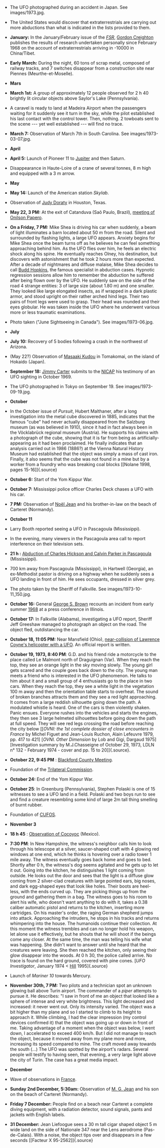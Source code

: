 ﻿
- The UFO photographed during an accident in Japan. See images/1973.jpg.
    
- The United States would discover that extraterrestrials are carrying out more abductions than what is indicated in the lists provided to them.

-   **January:** In the January/February issue of the
    [_FSR_](FSR.html), [Gordon Creighton](CreightonGordon.html) publishes
    the results of research undertaken personally since February 1968
    on the account of extraterrestrials arriving in -10000 in China/Tibet.

-   **Early March:** During the night, 60 tons of scrap metal, composed of railway tracks, and 7 switches disappear from a construction site near Piennes (Meurthe-et-Moselle).

- **Mars**


-   **March 1st:** A group of approximately 12 people observed for
    2 h 40 brightly lit circular objects above Saylor's Lake (Pennsylvania).


- A caravel is ready to land at Madeira Airport when the passengers waiting for it suddenly see it turn in the sky, while the pilot established his last contact with the control tower. Then, nothing. 2 towboats sent to the scene --- yet well established --- will find no trace.

- **March 7:** Observation of March 7th in South Carolina. See images/1973-03-07.jpg.

- **April**


-   **April 5:** Launch of Pioneer 11 to [Jupiter](Jupiter.html) and then Saturn.

- Disappearance in Haute-Loire of a crane of several tonnes, 8 m high and equipped with a 3 m arrow.

- **May**


-   **May 14:** Launch of the American station *Skylab*.


-   Observation of [Judy Doraty](DoratyJudy.html) in Houston, Texas.

-   **May 22, 3 PM:** At the exit of Catanduva (Saõ Paulo, Brazil), [meeting of Onilson Papero](1973-05-22_Catanduva.html).

-   **On a Friday, 7 PM:** Mike Shea is driving his car when suddenly, a beam of light illuminates a barn located about 50 m from the road. Silent and surrounded by flashing lights, a large UFO appears. Anxiety begins for Mike Shea once the beam turns off as he believes he can feel something approaching behind him. As the UFO flies over him, he feels an electric shock along his spine. He eventually reaches Olney, his destination, but discovers with astonishment that he took 2 hours more than expected. After a decade of nightmares and diffuse malaise, Mike Shea decides to call [Budd Hopkins](HopkinsBudd.html), the famous specialist in abduction cases. Hypnotic regression sessions allow him to remember the abduction he suffered after being flown over by the UFO. He suddenly saw on the side of the road 4 strange entities: 3 of large size (about 1.80 m) and one smaller. They looked like large elongated insects, as if wrapped in a dark plastic armor, and stood upright on their rather arched hind legs. Their two pairs of front legs were used to grasp. Their head was rounded and their eyes globular. He was taken inside the UFO where he underwent various more or less traumatic examinations.

- Photo taken ("June Sightseeing in Canada"). See images/1973-06.jpg.
    
- **July**


-   **July 10:** Recovery of 5 bodies following a crash in the northwest of Arizona.

-   (May 22?) Observation of [Masaaki Kudou](KudouMasaaki.html) in Tomakomai, on the island of Hokaido (Japan).

-   **September 18:** [Jimmy Carter](CarterJamesEarl.html) submits to the [NICAP](NICAP.html) his testimony of an UFO sighting in October 1969.

-   The UFO photographed in Tokyo on September 19. See images/1973-09-19.jpg.
    
- **October**

- In the October issue of *Pursuit*, Hubert Malthaner, after a long investigation into the metal cube discovered in 1885, indicates that the famous "cube" had never actually disappeared from the Salzburg museum (as was believed in 1910), since it had in fact always been in the Vöcklabrück regional museum (Austria). He supports his claims with a photograph of the cube, showing that it is far from being as artificially-appearing as it had been proclaimed. He finally indicates that an analysis carried out in 1986 (1886?) at the Vienna Natural History Museum had established that the object was simply a mass of cast iron. Finally, it also seems that the cube was not found in a mine but by a worker from a foundry who was breaking coal blocks [[Nolane 1998, pages 15-16]]{.source}

-   **October 6:** Start of the Yom Kippur War.

-   **October 7:** Mississippi police officer Charles Deck chases a UFO with his car.

-   **7 PM:** Observation of [Noël Jean](Jean.html) and his brother-in-law on the beach of Carteret (Normandy).

- **October 11**

- Larry Booth reported seeing a UFO in Pascagoula (Mississippi).

-   In the evening, many viewers in the Pascagoula area call to report interference on their television sets.

-   **21 h :** [Abduction of Charles Hickson and Calvin Parker in Pascagoula](1973-10-11_Pascagoula.html) (Mississippi).

-   700 km away from Pascagoula (Mississippi), in Hartwell (Georgia), an ex-Methodist pastor is driving on a highway when he suddenly sees a UFO landing in front of him. He sees occupants, dressed in silver grey.

- The photo taken by the Sheriff of Falkville. See images/1973-10-11_150.jpg.

-   **October 16:** General [George S. Brown](BrownGeorgeScratchley.html) recounts an incident from early summer [1968](1968.html) at a press conference in Illinois.

-   **October 17:** In Falkville (Alabama), investigating a UFO report, Sheriff Jeff Greeshaw managed to photograph an object on the road. The object fled, outdistancing the car.

-   **October 18, 11:05 PM:** Near Mansfield (Ohio), [near-collision of Lawrence Coyne's helicopter with a UFO](1973-10-18_Coyne.html). An official report is written.
 - **October 19, 1973, 8:40 PM**: G.D. and his friend ride a motorcycle to the place called Le Malmont north of Draguignan (Var). When they reach the top, they see an orange light in the sky moving slowly. The young girl gets scared and the couple goes back down to the city. The young man meets a friend who is interested in the UFO phenomenon. He talks to him about it and a small group of 4 enthusiasts go to the place in two cars. When they reach the top, they see a white light in the vegetation 100 m away and then the orientation table starts to overheat. The sound of broken branches attracts them and they see a red light approaching. It comes from a large reddish silhouette going down the path. A modulated whistle is heard. One of the cars is then violently shaken. Panic ensues. Everyone rushes into the vehicles and starts the engines, they then see 3 large helmeted silhouettes before going down the path at full speed. They will see red legs crossing the road before reaching the city below [\[*OVNI: the 1st complete dossier of close encounters in France* by Michel Figuet and Jean-Louis Ruchon, Alain Lefeuvre 1979, pp. 417 to 421\] \[*OVNI. Other Dimension* by Lob and Gigi, Dargaud 1975\] \[Investigation summary by M.J.Chasseigne of October 29, 1973, LDLN n° 132 - February 1974 - cover and pp. 15 to 20\]]{.source}.

-   **October 22, 9:45 PM** : [Blackford County Meeting](1973-10-22_BlackfordCounty.html).

- Foundation of the [Trilateral Commission](TrilateraleCommission.html).

-   **October 24:** End of the Yom Kippur War.

-   **October 25**: In Greenburg (Pennsylvania), Stephen Polaski is one of 15 witnesses to see a UFO land in a field. Polaski and two boys run to see and find a creature resembling some kind of large 2m tall thing smelling of burnt rubber.

-   Foundation of [CUFOS](CUFOS.html).


- **November 3**


-   **18 h 45** : [Observation of Cocoyoc](1973-11-03_Cocoyoc.html) (Mexico).


-   **7:30 PM**: In New Hampshire, the witness's neighbor calls him to look through his telescope at a silver, saucer-shaped craft with 4 glowing red windows at one end, which he thinks is hovering over a radio tower 1 mile away. The witness eventually goes back home and goes to bed. Shortly after 0 h, the witness's dog seems agitated and he gets up to let it out. Going into the kitchen, he distinguishes 1 light coming from outside. He looks out the door and sees that the light is a diffuse glow coming from 2 silver-clad creatures with large pointed ears, big noses, and dark egg-shaped eyes that look like holes. Their boots are heel-less, with the ends curved up. They are picking things up from the ground and gathering them in a bag. The witness goes to his room to alert his wife, who doesn't want anything to do with it, takes a 0.38 caliber automatic pistol and returns to the kitchen, inserting more cartridges. On his master's order, the raging German shepherd jumps into attack. Approaching the intruders, he stops in his tracks and returns whimpering into the house. The humanoids continue their collection. At this moment the witness trembles and can no longer hold his weapon, let alone use it effectively, but he shouts that he will shoot if the beings come any closer. At the same time, the man was telling his wife what was happening. She didn't want to answer until she heard that the creatures were leaving. She then reached the kitchen, only seeing their glow disappear into the woods. At 0 h 30, the police called arrive. No trace is found on the hard ground, covered with pine cones. [*UFO Investigator*, January 1974 \< [Hill](HillPaulR.html) 1995]{.source}

- Launch of *Mariner 10* towards Mercury.

-   **November 30th, 7 PM:** Two pilots and a technician spot an
    unknown glowing ball above Turin airport. The commander of a *piper*
    attempts to pursue it. He describes: "I saw in front of me an
    object that looked like a sphere of intense and very white
    brightness. This light decreased and increased: it never went out.
    Only its intensity varied. The object was a bit higher than my
    plane and so I started to climb to its height to approach it.
    While climbing, I had the clear impression (my control devices
    confirmed it) that the object was going up or down in front of me.
    Taking advantage of a moment when the object was below, I went
    down, I accelerated to exceed 400 km/h. But I did not manage to
    reach the object, because it moved away from my plane more and
    more, increasing its speed compared to mine. The craft moved away
    towards the south (\...) The UFO was spotted by the airport's
    radars. Several people will testify to having seen, that evening,
    a very large light above the city of Turin. The case has a great
    media impact.

- **December**

- Wave of observations in [France](FR.html).


-   **Sunday 2nd December, 5:30am:** Observation of [M. G. Jean](Jean.html) and his son on the beach of Carteret (Normandy).


-   **Friday 7 December:** People find on a beach near Carteret a complete diving equipment, with a radiation detector, sound signals, pants and jackets with English labels.


-   **31 December:** Jean Liefoogue sees a 30 m tall cigar shaped object 5 m wide land on the side of Nationale 347 near the Lens aerodrome (Pas-de-Calais). With a noise, the object tips over and disappears in a few seconds [\[Facteur X 95-2562\]]{.source}
